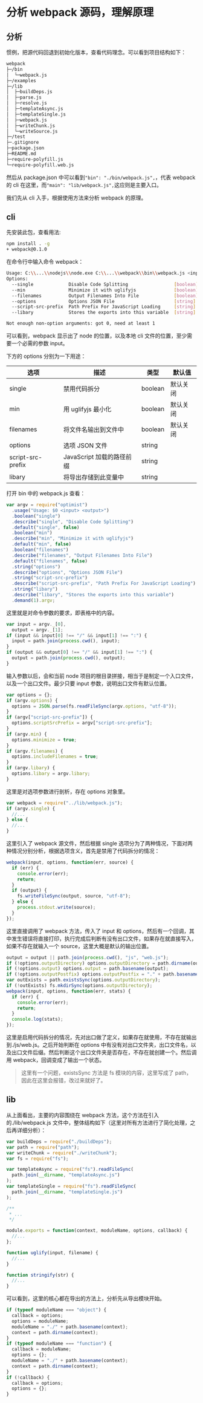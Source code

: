# 分析 webpack 源码，理解原理

## 分析

惯例，把源代码回退到初始化版本，查看代码理念。可以看到项目结构如下：

```sh
webpack
├─/bin
│  └─webpack.js
├─/examples
├─/lib
│  ├─buildDeps.js
│  ├─parse.js
│  ├─resolve.js
│  ├─templateAsync.js
│  ├─templateSingle.js
│  ├─webpack.js
│  ├─writeChunk.js
│  └─writeSource.js
├─/test
├─.gitignore
├─package.json
├─README.md
├─require-polyfill.js
└─require-polyfill.web.js
```

然后从 package.json 中可以看到`"bin": "./bin/webpack.js",`，代表 webpack 的 cli 在这里，而`"main": "lib/webpack.js",`这应则是主要入口。

我们先从 cli 入手，根据使用方法来分析 webpack 的原理。

## cli

先安装此包，查看用法:

```sh
npm install . -g
+ webpack@0.1.0
```

在命令行中输入命令 webpack：

```sh
Usage: C:\\...\\nodejs\\node.exe C:\\...\\webpack\\bin\\webpack.js <input> <output>
Options:
  --single             Disable Code Splitting                 [boolean]  [default: false]
  --min                Minimize it with uglifyjs              [boolean]  [default: false]
  --filenames          Output Filenames Into File             [boolean]  [default: false]
  --options            Options JSON File                      [string]
  --script-src-prefix  Path Prefix For JavaScript Loading     [string]
  --libary             Stores the exports into this variable  [string]

Not enough non-option arguments: got 0, need at least 1
```

可以看到，webpack 显示出了 node 的位置，以及本地 cli 文件的位置，至少需要一个必需的参数 input。

下方的 options 分别为一下用途：

| 选项              | 描述                      | 类型    | 默认值   |
| ----------------- | ------------------------- | ------- | -------- |
| single            | 禁用代码拆分              | boolean | 默认关闭 |
| min               | 用 uglifyjs 最小化        | boolean | 默认关闭 |
| filenames         | 将文件名输出到文件中      | boolean | 默认关闭 |
| options           | 选项 JSON 文件            | string  |          |
| script-src-prefix | JavaScript 加载的路径前缀 | string  |          |
| libary            | 将导出存储到此变量中      | string  |          |

打开 bin 中的 webpack.js 查看：

```js
var argv = require("optimist")
  .usage("Usage: $0 <input> <output>")
  .boolean("single")
  .describe("single", "Disable Code Splitting")
  .default("single", false)
  .boolean("min")
  .describe("min", "Minimize it with uglifyjs")
  .default("min", false)
  .boolean("filenames")
  .describe("filenames", "Output Filenames Into File")
  .default("filenames", false)
  .string("options")
  .describe("options", "Options JSON File")
  .string("script-src-prefix")
  .describe("script-src-prefix", "Path Prefix For JavaScript Loading")
  .string("libary")
  .describe("libary", "Stores the exports into this variable")
  .demand(1).argv;
```

这里就是对命令参数的要求，即表格中的内容。

```js
var input = argv._[0],
  output = argv._[1];
if (input && input[0] !== "/" && input[1] !== ":") {
  input = path.join(process.cwd(), input);
}
if (output && output[0] !== "/" && input[1] !== ":") {
  output = path.join(process.cwd(), output);
}
```

输入参数以后，会和当前 node 项目的根目录拼接，相当于是制定一个入口文件，以及一个出口文件。最少只要 input 参数，说明出口文件有默认位置。

```js
var options = {};
if (argv.options) {
  options = JSON.parse(fs.readFileSync(argv.options, "utf-8"));
}
if (argv["script-src-prefix"]) {
  options.scriptSrcPrefix = argv["script-src-prefix"];
}
if (argv.min) {
  options.minimize = true;
}
if (argv.filenames) {
  options.includeFilenames = true;
}
if (argv.libary) {
  options.libary = argv.libary;
}
```

这里是对选项参数进行剖析，存在 options 对象里。

```js
var webpack = require("../lib/webpack.js");
if (argv.single) {
  //...
} else {
  //...
}
```

这里引入了 webpack 源文件，然后根据 single 选项分为了两种情况，下面对两种情况分别分析，根据选项含义，首先是禁用了代码拆分的情况：

```js
webpack(input, options, function(err, source) {
  if (err) {
    console.error(err);
    return;
  }
  if (output) {
    fs.writeFileSync(output, source, "utf-8");
  } else {
    process.stdout.write(source);
  }
});
```

这里直接调用了 webpack 方法，传入了 input 和 options，然后有一个回调，其中发生错误将直接打印，执行完成后判断有没有出口文件，如果存在就直接写入，如果不存在就输入一个 source，这里大概是默认的输出位置。

```js
output = output || path.join(process.cwd(), "js", "web.js");
if (!options.outputDirectory) options.outputDirectory = path.dirname(output);
if (!options.output) options.output = path.basename(output);
if (!options.outputPostfix) options.outputPostfix = "." + path.basename(output);
var outExists = path.existsSync(options.outputDirectory);
if (!outExists) fs.mkdirSync(options.outputDirectory);
webpack(input, options, function(err, stats) {
  if (err) {
    console.error(err);
    return;
  }
  console.log(stats);
});
```

这里是启用代码拆分的情况，先对出口做了定义，如果存在就使用，不存在就输出到./js/web.js。之后开始判断在 options 中有没有对出口文件夹，出口文件名，以及出口文件后缀。然后判断这个出口文件夹是否存在，不存在就创建一个。然后调用 webpack，回调变成了输出一个状态。

> 这里有一个问题，existsSync 方法是 fs 模块的内容，这里写成了 path，因此在这里会报错，改过来就好了。

## lib

从上面看出，主要的内容围绕在 webpack 方法，这个方法在引入的./lib/webpack.js 文件中，整体结构如下（这里对所有方法进行了简化处理，之后再详细分析）：

```js
var buildDeps = require("./buildDeps");
var path = require("path");
var writeChunk = require("./writeChunk");
var fs = require("fs");

var templateAsync = require("fs").readFileSync(
  path.join(__dirname, "templateAsync.js")
);
var templateSingle = require("fs").readFileSync(
  path.join(__dirname, "templateSingle.js")
);

/**
 * ...
 */

module.exports = function(context, moduleName, options, callback) {
  //...
};

function uglify(input, filename) {
  //...
}

function stringify(str) {
  //...
}
```

可以看到，这里的核心都在导出的方法上，分析先从导出模块开始。

```js
if (typeof moduleName === "object") {
  callback = options;
  options = moduleName;
  moduleName = "./" + path.basename(context);
  context = path.dirname(context);
}
if (typeof moduleName === "function") {
  callback = moduleName;
  options = {};
  moduleName = "./" + path.basename(context);
  context = path.dirname(context);
}
if (!callback) {
  callback = options;
  options = {};
}
```

<Valine></Valine>
